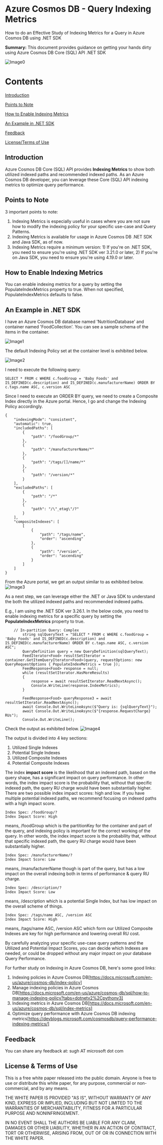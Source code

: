 # Azure Cosmos DB - Query Indexing Metrics
How to do an Effective Study of Indexing Metrics for a Query in Azure Cosmos DB using .NET SDK

**Summary:**
This document provides guidance on getting your hands dirty using Azure Cosmos DB Core (SQL) API .NET SDK

![Image0](image/image0.jpg)

# Contents

[Introduction](#Introduction)

[Points to Note](#points-to-note)

[How to Enable Indexing Metrics](#how-to-enable-indexing-metrics)

[An Example in .NET SDK](#an-example-in-net-sdk)

[Feedback](#feedback)

[License/Terms of Use](#license--terms-of-use)

## Introduction
Azure Cosmos DB Core (SQL) API provides **Indexing Metrics** to show both utilized indexed paths and recommended indexed paths. As an Azure Cosmos DB developer, you can leverage these Core (SQL) API indexing metrics to optimize query performance.

## Points to Note
3 important points to note:
1. Indexing Metrics is especially useful in cases where you are not sure how to modify the indexing policy for your specific use-case and Query Patterns.
2. Indexing Metrics is available for usage in Azure Cosmos DB .NET SDK and Java SDK, as of now.
3. Indexing Metrics require a minimum version: 1) If you're on .NET SDK, you need to ensure you're using .NET SDK ver 3.21.0 or later, 2) If you're on Java SDK, you need to ensure you're using 4.19.0 or later.

## How to Enable Indexing Metrics
You can enable indexing metrics for a query by setting the PopulateIndexMetrics property to true. When not specified, PopulateIndexMetrics defaults to false. 

## An Example in .NET SDK
I have an Azure Cosmos DB database named 'NutritionDatabase' and container named 'FoodCollection'.
You can see a sample schema of the items in the container.

![Image1](image/image1.jpg)

The default Indexing Policy set at the container level is exhibited below.

![Image2](image/image2.jpg)

I need to execute the following query:
```
SELECT * FROM c WHERE c.foodGroup = 'Baby Foods' and IS_DEFINED(c.description) and IS_DEFINED(c.manufacturerName) ORDER BY c.tags.name ASC, c.version ASC
```

Since I need to execute an ORDER BY query, we need to create a Composite Index directly in the Azure portal.
Hence, I go and change the Indexing Policy accordingly.

```
{
    "indexingMode": "consistent",
    "automatic": true,
    "includedPaths": [
        {
            "path": "/foodGroup/*"
        },
        {
            "path": "/manufacturerName/*"
        },
        {
            "path": "/tags/[]/name/*"
        },
        {
            "path": "/version/*"
        }
    ],
    "excludedPaths": [
        {
            "path": "/*"
        },
        {
            "path": "/\"_etag\"/?"
        }
    ],
    "compositeIndexes": [
        [
            {
                "path": "/tags/name",
                "order": "ascending"
            },
            {
                "path": "/version",
                "order": "ascending"
            }
        ]
    ]
}
```
From the Azure portal, we get an output similar to as exhibited below.
![Image3](image/image3.jpg)

As a next step, we can leverage either the .NET or Java SDK to understand the both the utilized indexed paths and recommended indexed paths.

E.g., I am using the .NET SDK ver 3.26.1.
In the below code, you need to enable indexing metrics for a specific query by setting the **PopulateIndexMetrics** property to true.

```
    // In-partition Query: Complex
        string sqlQueryText = "SELECT * FROM c WHERE c.foodGroup = 'Baby Foods' and IS_DEFINED(c.description) and IS_DEFINED(c.manufacturerName) ORDER BY c.tags.name ASC, c.version ASC";
        QueryDefinition query = new QueryDefinition(sqlQueryText);
        FeedIterator<Food> resultSetIterator = container.GetItemQueryIterator<Food>(query, requestOptions: new QueryRequestOptions { PopulateIndexMetrics = true });
        FeedResponse<Food> response = null;
        while (resultSetIterator.HasMoreResults)
        {
            response = await resultSetIterator.ReadNextAsync();
            Console.WriteLine(response.IndexMetrics);
        }

        FeedResponse<Food> queryResponse3 = await resultSetIterator.ReadNextAsync();
        await Console.Out.WriteLineAsync($"Query is: {sqlQueryText}");
        await Console.Out.WriteLineAsync($"{response.RequestCharge} RUs");
        Console.Out.WriteLine();
```
Check the output as exhibited below.
![Image4](image/image4.jpg)

The output is divided into 4 key sections:
1) Utilized Single Indexes
2) Potential Single Indexes
3) Utilized Composite Indexes
4) Potential Composite Indexes

The index **impact score** is the likelihood that an indexed path, based on the query shape, has a significant impact on query performance. In other words, the index impact score is the probability that, without that specific indexed path, the query RU charge would have been substantially higher. There are two possible index impact scores: high and low. If you have multiple potential indexed paths, we recommend focusing on indexed paths with a high impact score.

```
Index Spec: /foodGroup/?
Index Impact Score: High
```
means, /foodGroup which is the partitionKey for the container and part of the query, and indexing policy is important for the correct working of the query. In other words, the index impact score is the probability that, without that specific indexed path, the query RU charge would have been substantially higher.

```
Index Spec: /manufacturerName/?
Index Impact Score: Low
```
means, /manufacturerName though is part of the query, but has a low impact on the overall indexing both in terms of performance & query RU charge.

```
Index Spec: /description/?
Index Impact Score: Low
```
means, /description which is a potential Single Index, but has low impact on the overall scheme of things.
```
Index Spec: /tags/name ASC, /version ASC
Index Impact Score: High
```
means, /tags/name ASC, /version ASC which form our Utilized Composite Indexes are key for high performance and lowering overall RU cost.

By carefully analyzing your specific use-case query patterns and the Utilized and Potential Impact Scores, you can decide which Indexes are needed, or could be dropped without any major impact on your database Query Performance.

For further study on Indexing in Azure Cosmos DB, here's some good links:
1. Indexing policies in Azure Cosmos DB[https://docs.microsoft.com/en-us/azure/cosmos-db/index-policy]
2. Manage indexing policies in Azure Cosmos DB[https://docs.microsoft.com/en-us/azure/cosmos-db/sql/how-to-manage-indexing-policy?tabs=dotnetv2%2Cpythonv3]
3. Indexing metrics in Azure Cosmos DB[https://docs.microsoft.com/en-us/azure/cosmos-db/sql/index-metrics]
4. Optimize query performance with Azure Cosmos DB indexing metrics[https://devblogs.microsoft.com/cosmosdb/query-performance-indexing-metrics/]

## Feedback
You can share any feedback at: sugh AT microsoft dot com

## License & Terms of Use

This is a free white paper released into the public domain.
Anyone is free to use or distribute this white paper, for any purpose, commercial or non-commercial, and by any means.

THE WHITE PAPER IS PROVIDED "AS IS", WITHOUT WARRANTY OF ANY KIND, EXPRESS OR IMPLIED, INCLUDING BUT NOT LIMITED TO THE WARRANTIES OF MERCHANTABILITY, FITNESS FOR A PARTICULAR PURPOSE AND NONINFRINGEMENT.

IN NO EVENT SHALL THE AUTHORS BE LIABLE FOR ANY CLAIM, DAMAGES OR OTHER LIABILITY, WHETHER IN AN ACTION OF CONTRACT, TORT OR OTHERWISE, ARISING FROM, OUT OF OR IN CONNECTION WITH THE WHITE PAPER.



